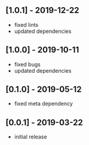 ## [1.0.1] - 2019-12-22
* fixed lints
* updated dependencies

## [1.0.0] - 2019-10-11
* fixed bugs
* updated dependencies

## [0.1.0] - 2019-05-12
* fixed meta dependency

## [0.0.1] - 2019-03-22
* initial release
